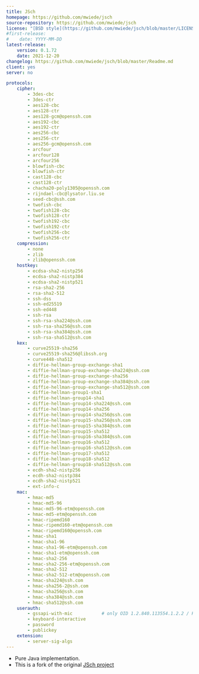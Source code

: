```yaml
---
title: JSch
homepage: https://github.com/mwiede/jsch
source-repository: https://github.com/mwiede/jsch
license: "[BSD style](https://github.com/mwiede/jsch/blob/master/LICENSE.txt)"
#first-release:
#    date: YYYY-MM-DD
latest-release:
    version: 0.1.72
    date: 2021-12-20
changelog: https://github.com/mwiede/jsch/blob/master/Readme.md
client: yes
server: no

protocols:
    cipher:
        - 3des-cbc
        - 3des-ctr
        - aes128-cbc
        - aes128-ctr
        - aes128-gcm@openssh.com
        - aes192-cbc
        - aes192-ctr
        - aes256-cbc
        - aes256-ctr
        - aes256-gcm@openssh.com
        - arcfour
        - arcfour128
        - arcfour256
        - blowfish-cbc
        - blowfish-ctr
        - cast128-cbc
        - cast128-ctr
        - chacha20-poly1305@openssh.com
        - rijndael-cbc@lysator.liu.se
        - seed-cbc@ssh.com
        - twofish-cbc
        - twofish128-cbc
        - twofish128-ctr
        - twofish192-cbc
        - twofish192-ctr
        - twofish256-cbc
        - twofish256-ctr
    compression:
        - none
        - zlib
        - zlib@openssh.com
    hostkey:
        - ecdsa-sha2-nistp256
        - ecdsa-sha2-nistp384
        - ecdsa-sha2-nistp521
        - rsa-sha2-256
        - rsa-sha2-512
        - ssh-dss
        - ssh-ed25519
        - ssh-ed448
        - ssh-rsa
        - ssh-rsa-sha224@ssh.com
        - ssh-rsa-sha256@ssh.com
        - ssh-rsa-sha384@ssh.com
        - ssh-rsa-sha512@ssh.com
    kex:
        - curve25519-sha256
        - curve25519-sha256@libssh.org
        - curve448-sha512
        - diffie-hellman-group-exchange-sha1
        - diffie-hellman-group-exchange-sha224@ssh.com
        - diffie-hellman-group-exchange-sha256
        - diffie-hellman-group-exchange-sha384@ssh.com
        - diffie-hellman-group-exchange-sha512@ssh.com
        - diffie-hellman-group1-sha1
        - diffie-hellman-group14-sha1
        - diffie-hellman-group14-sha224@ssh.com
        - diffie-hellman-group14-sha256
        - diffie-hellman-group14-sha256@ssh.com
        - diffie-hellman-group15-sha256@ssh.com
        - diffie-hellman-group15-sha384@ssh.com
        - diffie-hellman-group15-sha512
        - diffie-hellman-group16-sha384@ssh.com
        - diffie-hellman-group16-sha512
        - diffie-hellman-group16-sha512@ssh.com
        - diffie-hellman-group17-sha512
        - diffie-hellman-group18-sha512
        - diffie-hellman-group18-sha512@ssh.com
        - ecdh-sha2-nistp256
        - ecdh-sha2-nistp384
        - ecdh-sha2-nistp521
        - ext-info-c
    mac:
        - hmac-md5
        - hmac-md5-96
        - hmac-md5-96-etm@openssh.com
        - hmac-md5-etm@openssh.com
        - hmac-ripemd160
        - hmac-ripemd160-etm@openssh.com
        - hmac-ripemd160@openssh.com
        - hmac-sha1
        - hmac-sha1-96
        - hmac-sha1-96-etm@openssh.com
        - hmac-sha1-etm@openssh.com
        - hmac-sha2-256
        - hmac-sha2-256-etm@openssh.com
        - hmac-sha2-512
        - hmac-sha2-512-etm@openssh.com
        - hmac-sha224@ssh.com
        - hmac-sha256-2@ssh.com
        - hmac-sha256@ssh.com
        - hmac-sha384@ssh.com
        - hmac-sha512@ssh.com
    userauth:
        - gssapi-with-mic           # only OID 1.2.840.113554.1.2.2 / Kerberos
        - keyboard-interactive
        - password
        - publickey
    extension:
        - server-sig-algs
---
```

* Pure Java implementation.
* This is a fork of the original [JSch project](https://sourceforge.net/projects/jsch/)
